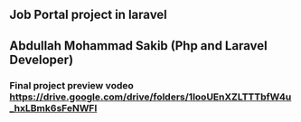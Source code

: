 ## Job Portal project in laravel
## Abdullah Mohammad Sakib (Php and Laravel Developer)
### Final project preview vodeo https://drive.google.com/drive/folders/1looUEnXZLTTTbfW4u_hxLBmk6sFeNWFI
